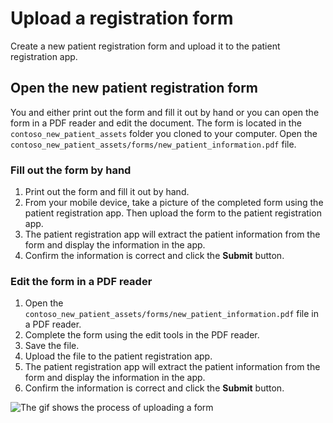 # Upload a registration form

Create a new patient registration form and upload it to the patient registration app.

## Open the new patient registration form

You and either print out the form and fill it out by hand or you can open the form in a PDF reader and edit the document. The form is located in the `contoso_new_patient_assets` folder you cloned to your computer. Open the `contoso_new_patient_assets/forms/new_patient_information.pdf` file.

### Fill out the form by hand

1. Print out the form and fill it out by hand.
1. From your mobile device, take a picture of the completed form using the patient registration app. Then upload the form to the patient registration app.
1. The patient registration app will extract the patient information from the form and display the information in the app.
1. Confirm the information is correct and click the **Submit** button.

### Edit the form in a PDF reader

1. Open the `contoso_new_patient_assets/forms/new_patient_information.pdf` file in a PDF reader.
1. Complete the form using the edit tools in the PDF reader.
1. Save the file.
1. Upload the file to the patient registration app.
1. The patient registration app will extract the patient information from the form and display the information in the app.
1. Confirm the information is correct and click the **Submit** button.

![The gif shows the process of uploading a form](./img/basic-workflow.gif)
